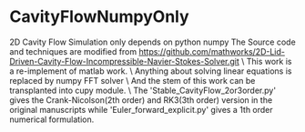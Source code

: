 # CavityFlowNumpyOnly
2D Cavity Flow Simulation only depends on python numpy
The Source code and techniques are modified from 
https://github.com/mathworks/2D-Lid-Driven-Cavity-Flow-Incompressible-Navier-Stokes-Solver.git \\
This work is a re-implement of matlab work. \\
Anything about solving linear equations is replaced by numpy FFT solver \\
And the stem of this work can be transplanted into cupy module. \\
The 'Stable_CavityFlow_2or3order.py' gives the Crank-Nicolson(2th order) and RK3(3th order)
version in the original manuscripts while 'Euler_forward_explicit.py' gives a 1th order
numerical formulation.
